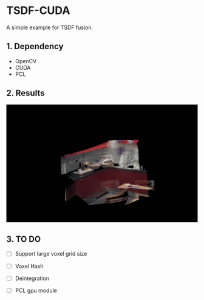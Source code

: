 # TSDF-CUDA
A simple example for TSDF fusion.
## 1. Dependency
- OpenCV
- CUDA
- PCL

## 2. Results

<img src="./data/tsdf.png">

## 3. TO DO

- [ ] Support large voxel grid size
- [ ] Voxel Hash
- [ ] Deintegration
- [ ] PCL gpu module


